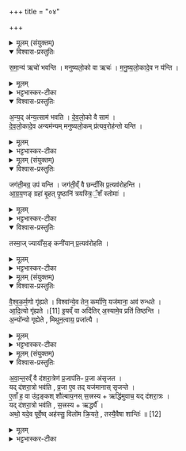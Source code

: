 +++
title = "०४"

+++

<details><summary>मूलम् (संयुक्तम्)</summary>

स॒मा॒न्य॑ ऋचो॑ भवन्ति मनुष्यलो॒को वा ऋचो॑ मनुष्यलो॒कादे॒व न य॑न्त्य॒न्यद॑न्य॒त्साम॑ भवति देवलो॒को वै साम॑ देवलो॒कादे॒वान्यम॑न्यम्मनुष्यलो॒कम्प्र॑त्यव॒रोह॑न्तो यन्ति॒
</details>

<details open><summary>विश्वास-प्रस्तुतिः</summary>

स॒मा॒न्य॑ ऋचो॑ भवन्ति ।
मनुष्यलो॒को वा ऋचः॑ ।
म॒नु॒ष्य॒लो॒कादे॒व न य॑न्ति ।
</details>

<details><summary>मूलम्</summary>

स॒मा॒न्य॑ ऋचो॑ भवन्ति ।
मनुष्यलो॒को वा ऋचः॑ ।
म॒नु॒ष्य॒लो॒कादे॒व न य॑न्ति ।
</details>

<details><summary>भट्टभास्कर-टीका</summary>

1अथोत्तरस्मिन् पक्षसि विशेष उच्यते - समान्य इत्यादि ॥ समान्यः एकाः । 'केवलमामक' इति ङीप्, 'उदात्तस्वरितयोः' इति विभक्तिस्स्वर्यते । ता एव ऋचो न पृथक् ग्राह्याः । उत्तरस्मिन् पक्षसि मनुष्यलोकादेव न यन्ति अपत्यादिसन्तानविच्छेदेन ।
</details>

<details open><summary>विश्वास-प्रस्तुतिः</summary>

अ॒न्य॒द् अ॑न्य॒त्साम॑ भवति ।
दे॒व॒लो॒को वै साम॑ ।  
दे॒व॒लो॒कादे॒व अन्यम॑न्यम् मनुष्यलो॒कम् प्र॑त्यव॒रोह॑न्तो यन्ति ।
</details>

<details><summary>मूलम्</summary>

अ॒न्य॒द् अ॑न्य॒त्साम॑ भवति ।
दे॒व॒लो॒को वै साम॑ ।  
दे॒व॒लो॒कादे॒व अन्यम॑न्यम् मनुष्यलो॒कम् प्र॑त्यव॒रोह॑न्तो यन्ति ।
</details>

<details><summary>भट्टभास्कर-टीका</summary>

अन्यदन्यदित्यादि । बहवो देवलोकाः, तत्र सामतः तस्मात् देवलोकात् इष्टं मनुष्यलोकं प्रत्यवरोहन्त एव यन्ति उप यन्ति सत्रम् ॥
</details>

<details><summary>मूलम् (संयुक्तम्)</summary>

जग॑ती॒मग्र॒ उप॑ यन्ति॒ जग॑ती॒व्ँवै छन्दाँ॑सि प्र॒त्यव॑रोहन्त्याग्रय॒णङ्ग्रहा॑ बृ॒हत्पृ॒ष्ठानि॑ त्रयस्त्रि॒ँ॒शँ स्तोमा॒स्तस्मा॒ज्ज्यायाँ॑स॒ङ्कनी॑यान्प्र॒त्यव॑रोहति
</details>

<details open><summary>विश्वास-प्रस्तुतिः</summary>

जग॑ती॒मग्र॒ उप॑ यन्ति ।
जग॑ती॒व्ँ वै छन्दाँ॑सि प्र॒त्यव॑रोहन्ति ।  
आ॒ग्र॒य॒णङ् ग्रहा॑ बृ॒हत् पृ॒ष्ठानि॑ त्रयस्त्रि॒ँ॒शँ स्तोमाः॑ ।  
</details>

<details><summary>मूलम्</summary>

जग॑ती॒मग्र॒ उप॑ यन्ति ।
जग॑ती॒व्ँ वै छन्दाँ॑सि प्र॒त्यव॑रोहन्ति ।  
आ॒ग्र॒य॒णङ् ग्रहा॑ बृ॒हत् पृ॒ष्ठानि॑ त्रयस्त्रि॒ँ॒शँ स्तोमाः॑ ।  
</details>

<details><summary>भट्टभास्कर-टीका</summary>

2जगतीमग्र इति ॥ विस्पष्टम् । अत ऊर्ध्वमुत्तरस्मिन् पक्षस्यह्नां परावृत्तत्वात् जगतीं वै छन्दांसि प्रत्यवरोहन्ति तदभिमुखं न्यग्भावेन गच्छन्ति । आग्रयणं ग्रहाः प्रत्यवरोहन्तीत्येव । आग्रयणाग्रत्वात् ग्रहाणाम् । बृहत् प्रत्यवरोहन्ति पृष्ठानि सामानि तत्प्रधानत्वात् । त्रयस्त्रिंशं प्रत्यवरोहन्ति स्तोमाः ततो न्यूनत्वात् ।
</details>

<details open><summary>विश्वास-प्रस्तुतिः</summary>

तस्मा॒ज् ज्यायाँ॑स॒ङ् कनी॑यान् प्र॒त्यव॑रोहति ।
</details>

<details><summary>मूलम्</summary>

तस्मा॒ज् ज्यायाँ॑स॒ङ् कनी॑यान् प्र॒त्यव॑रोहति ।
</details>

<details><summary>भट्टभास्कर-टीका</summary>

तस्मादित्यादि । गतम् । ज्यायांसं कनीयान् प्रत्यवरोहति ॥ +++(विस्तृतं व्याख्यानमन्यत्र मृग्यम् ।)+++
</details>

<details><summary>मूलम् (संयुक्तम्)</summary>

वैश्वकर्म॒णो गृ॑ह्यते॒ विश्वा॑न्ये॒व तेन॒ कर्मा॑णि॒ यज॑माना॒ अव॑ रुन्धत आदि॒त्यः [11]  
गृ॒ह्य॒त॒ इ॒यव्ँवा अदि॑तिर॒स्यामे॒व प्रति॑ तिष्ठन्त्य॒न्यो॑न्यो गृह्येते मिथुन॒त्वाय॒ प्रजा॑त्या
</details>

<details open><summary>विश्वास-प्रस्तुतिः</summary>

वै॒श्व॒क॒र्म॒णो गृ॑ह्यते ।
विश्वा॑न्ये॒व तेन॒ कर्मा॑णि॒ यज॑माना॒ अव॑ रुन्धते ।  
आ॒दि॒त्यो गृ॑ह्यते ।[11]
इ॒यव्ँ वा अदि॑तिर् अ॒स्यामे॒व प्रति॑ तिष्ठन्ति ।  
अ॒न्यो॑न्यो गृह्येते , मिथुन॒त्वाय॒ प्रजा॑त्यै ।
</details>

<details><summary>मूलम्</summary>

वै॒श्व॒क॒र्म॒णो गृ॑ह्यते ।
विश्वा॑न्ये॒व तेन॒ कर्मा॑णि॒ यज॑माना॒ अव॑ रुन्धते ।  
आ॒दि॒त्यो गृ॑ह्यते ।[11]
इ॒यव्ँ वा अदि॑तिर् अ॒स्यामे॒व प्रति॑ तिष्ठन्ति ।  
अ॒न्यो॑न्यो गृह्येते , मिथुन॒त्वाय॒ प्रजा॑त्यै ।
</details>

<details><summary>भट्टभास्कर-टीका</summary>

3वैश्वकर्मणोतिग्राह्यो गृह्यते आदित्यश्च । अन्योन्य इति । एकैकस्य गृह्यते आमहाव्रतात् महाव्रते सहगृह्येते ॥
</details>

<details><summary>मूलम् (संयुक्तम्)</summary>

अवान्त॒रव्ँवै द॑शरा॒त्रेण॑ प्र॒जाप॑तिᳶ प्र॒जा अ॑सृजत॒ यद्द॑शरा॒त्रो भव॑ति प्र॒जा ए॒व तद्यज॑मानास्सृजन्त ए॒ताँ ह॒ वा उ॑द॒ङ्कश्शौ॑ल्बाय॒नस्स॒त्त्रस्यर्द्धि॑मुवाच॒ यद्द॑शरा॒त्रो यद्द॑शरा॒त्रो भव॑ति स॒त्त्रस्यर्द्ध्या॒ अथो॒ यदे॒व पूर्वे॒ष्वह॑स्सु॒ विलो॑म क्रि॒यते॒ तस्यै॒वैषा शान्तिः॑ ॥ [12]  
</details>

<details open><summary>विश्वास-प्रस्तुतिः</summary>

अ॒वा॒न्त॒रव्ँ वै द॑शरा॒त्रेण॑ प्र॒जाप॑तिᳶ प्र॒जा अ॑सृजत ।  
यद् द॑शरा॒त्रो भव॑ति , प्र॒जा ए॒व तद् यज॑मानास् सृजन्ते ।  
ए॒ताँ ह॒ वा उ॑द॒ङ्कश् शौ॑ल्बाय॒नस् स॒त्त्रस्य + ऋद्धि॑मुवाच॒ यद् द॑शरा॒त्रः ।  
यद् द॑शरा॒त्रो भव॑ति , स॒त्त्रस्य + ऋर्द्ध्यै॑ ।  
अथो॒ यदे॒व पूर्वे॒ष्व् अह॑स्सु॒ विलो॑म क्रि॒यते॒ ,
तस्यै॒वैषा शान्तिः॑ ॥ [12]  
</details>

<details><summary>मूलम्</summary>

अ॒वा॒न्त॒रव्ँ वै द॑शरा॒त्रेण॑ प्र॒जाप॑तिᳶ प्र॒जा अ॑सृजत ।  
यद् द॑शरा॒त्रो भव॑ति , प्र॒जा ए॒व तद् यज॑मानास् सृजन्ते ।  
ए॒ताँ ह॒ वा उ॑द॒ङ्कश् शौ॑ल्बाय॒नस् स॒त्त्रस्य + ऋद्धि॑मुवाच॒ यद् द॑शरा॒त्रः ।  
यद् द॑शरा॒त्रो भव॑ति , स॒त्त्रस्य + ऋर्द्ध्यै॑ ।  
अथो॒ यदे॒व पूर्वे॒ष्व् अह॑स्सु॒ विलो॑म क्रि॒यते॒ ,
तस्यै॒वैषा शान्तिः॑ ॥ [12]  
</details>

<details><summary>भट्टभास्कर-टीका</summary>

4अवान्तरं वा इत्यादि ॥ व्याख्यातं 'द्वे वाव' इत्यत्र द्वादशाहियो दशरात्रोपि विधीयते । समाप्तं गवामयनम् ॥

-  द्वे वाव दे॑वस॒त्त्रे द्वा॑दशा॒हश्चै॒व त्र॑यस्त्रिँशद॒हश्च॑ ।  
य ए॒वव्ँ वि॒द्वाँस॑स् त्रयस्त्रिँशद॒हम् आस॑ते , सा॒क्षादे॒व दे॒वता॑ अ॒भ्यारो॑हन्ति ।  

   1अथ त्रयस्त्रिंशद्रात्राः । तत्र प्रथमः प्रस्तूयते - द्वे ववेत्यादि ॥ देवसत्रे देवानां प्रधानभूते अभिमते सत्रे अत एव देवप्राप्तौ मुख्यसाधनभूते तस्मादेतेन त्रयस्त्रिंशदहेन साक्षादव्यवधानेन देवता अभ्यारोहन्ति सर्वपापनिवृत्तिहेतुत्वात् अस्य । 'गतिर्गतौ' इति पूर्वस्य निपातः, समासश्च ।

इति सप्तमे पञ्चमे चतुर्थोनुवाकः ॥  
</details>
